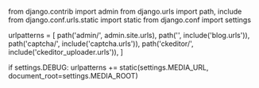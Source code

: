 from django.contrib import admin
from django.urls import path, include
from django.conf.urls.static import static
from django.conf import settings

urlpatterns = [
    path('admin/', admin.site.urls),
    path('', include('blog.urls')),
    path('captcha/', include('captcha.urls')),
    path('ckeditor/', include('ckeditor_uploader.urls')),
]

if settings.DEBUG:
    urlpatterns += static(settings.MEDIA_URL, document_root=settings.MEDIA_ROOT)